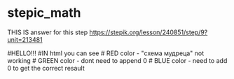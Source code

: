 # stepic_math
THIS IS answer for this step https://stepik.org/lesson/240851/step/9?unit=213481



#HELLO!!!
#IN html you can see 
    # RED color - "схема мудреца" not working
    # GREEN color - dont need to append 0
    # BLUE color - need to add 0 to get the correct resault
